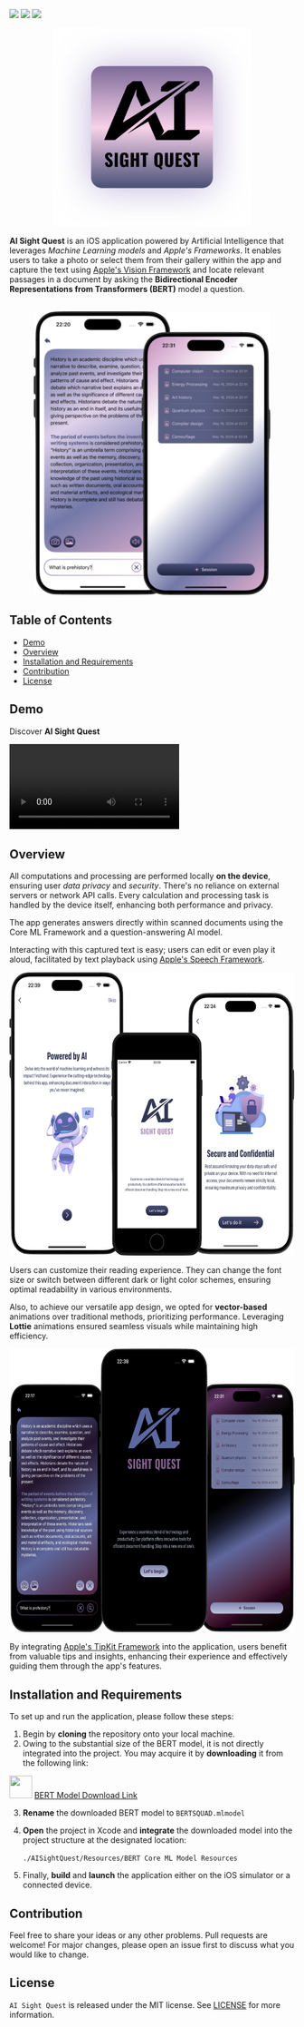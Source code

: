 <img src="https://badgen.net/static/Platform/iOS?color=4C5279"> <img src="https://badgen.net/github/tag/nsswifter/aisightquest?color=6D609E"> <img src="https://badgen.net/github/license/nsswifter/aisightquest?color=A292B1">

<p align="center"> <img src="Documentation/AISightQuest.png" width="350" height="350"/> </p>

**AI Sight Quest** is an iOS application powered by Artificial Intelligence that leverages *Machine Learning models* and *Apple's Frameworks*. It enables users to take a photo or select them from their gallery within the app and capture the text using [Apple's Vision Framework](https://developer.apple.com/documentation/vision) and locate relevant passages in a document by asking the **Bidirectional Encoder Representations from Transformers (BERT)** model a question. <br> <br>

<p align="center"> <img src="Documentation/main-view.png" height="500"/> </p>


## Table of Contents

- [Demo](#demo)
- [Overview](#overview)
- [Installation and Requirements](#installation-and-requirements) <!-- - [References](#references) -->
- [Contribution](#contribution)
- [License](#license)

## Demo

Discover **AI Sight Quest**

![Demo In Light Mode](Documentation/demo-light-mode.mov)

## Overview

All computations and processing are performed locally **on the device**, ensuring user *data privacy* and *security*. There's no reliance on external servers or network API calls. Every calculation and processing task is handled by the device itself, enhancing both performance and privacy. 

The app generates answers directly within scanned documents using the Core ML Framework and a question-answering AI model. 

Interacting with this captured text is easy; users can edit or even play it aloud, facilitated by text playback using [Apple's Speech Framework](https://developer.apple.com/documentation/speech).

<p align="center"> <img src="Documentation/intro-view.png" height="500"/> </p>

Users can customize their reading experience. They can change the font size or switch between different dark or light color schemes, ensuring optimal readability in various environments.

Also, to achieve our versatile app design, we opted for **vector-based** animations over traditional methods, prioritizing performance. Leveraging **Lottie** animations ensured seamless visuals while maintaining high efficiency.

<p align="center"> <img src="Documentation/dark-mode.png" height="500"/> </p>

By integrating [Apple's TipKit Framework](https://developer.apple.com/documentation/tipkit) into the application, users benefit from valuable tips and insights, enhancing their experience and effectively guiding them through the app's features.

## Installation and Requirements

To set up and run the application, please follow these steps:

1. Begin by **cloning** the repository onto your local machine.
2. Owing to the substantial size of the BERT model, it is not directly integrated into the project. You may acquire it by **downloading** it from the following link:

<a href="https://ml-assets.apple.com/coreml/models/Text/QuestionAnswering/BERT_SQUAD/BERTSQUADFP16.mlmodel"> <img src="https://github.com/nsswifter/nsswifter/blob/main/assets/core_ml.png" width="40" height="40"/></a> [BERT Model Download Link](https://ml-assets.apple.com/coreml/models/Text/QuestionAnswering/BERT_SQUAD/BERTSQUADFP16.mlmodel)

3. **Rename** the downloaded BERT model to `BERTSQUAD.mlmodel`
4. **Open** the project in Xcode and **integrate** the downloaded model into the project structure at the designated location:

   `./AISightQuest/Resources/BERT Core ML Model Resources`

5. Finally, **build** and **launch** the application either on the iOS simulator or a connected device.

<!-- ## References

<img src="https://github.com/devicons/devicon/blob/master/icons/figma/figma-original.svg" width="40" height="40"/> [Project's Figma Design](https://www.figma.com/file/PNYtxvPgMP7x5hdTZz7YIZ/AI-Sight-Quest?type=design&node-id=18%3A479&mode=design&t=LZixx9SKG5oeNCXc-1) -->

## Contribution

Feel free to share your ideas or any other problems. Pull requests are welcome! 
For major changes, please open an issue first to discuss what you would like to change.

## License

`AI Sight Quest` is released under the MIT license. See [LICENSE](LICENSE) for more information.
